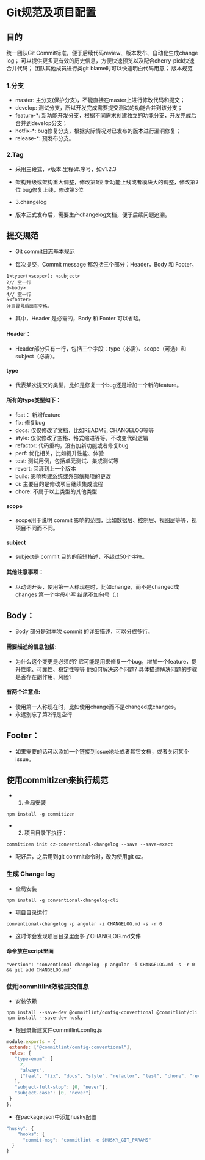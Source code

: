 # Git规范及项目配置

## 目的

统一团队Git Commit标准，便于后续代码review、版本发布、自动化生成change log；
可以提供更多更有效的历史信息，方便快速预览以及配合cherry-pick快速合并代码；
团队其他成员进行类git blame时可以快速明白代码用意；
版本规范

### 1.分支

* master: 主分支(保护分支)，不能直接在master上进行修改代码和提交；  
* develop: 测试分支，所以开发完成需要提交测试的功能合并到该分支；
* feature-*: 新功能开发分支，根据不同需求创建独立的功能分支，开发完成后合并到develop分支；
* hotfix-*: bug修复分支，根据实际情况对已发布的版本进行漏洞修复；
* release-*: 预发布分支。

### 2.Tag

* 采用三段式，v版本.里程碑.序号，如v1.2.3

* 架构升级或架构重大调整，修改第1位
新功能上线或者模块大的调整，修改第2位
bug修复上线，修改第3位
* 3.changelog

* 版本正式发布后，需要生产changelog文档，便于后续问题追溯。

## 提交规范

* Git commit日志基本规范

* 每次提交，Commit message 都包括三个部分：Header，Body 和 Footer。

```
1<type>(<scope>): <subject>
2// 空一行
3<body>
4// 空一行
5<footer>
注意冒号后面有空格。
```

* 其中，Header 是必需的，Body 和 Footer 可以省略。

#### Header：

* Header部分只有一行，包括三个字段：type（必需）、scope（可选）和subject（必需）。

#### type

* 代表某次提交的类型，比如是修复一个bug还是增加一个新的feature。

#### 所有的type类型如下：

* feat： 新增feature
* fix: 修复bug
* docs: 仅仅修改了文档，比如README, CHANGELOG等等
* style: 仅仅修改了空格、格式缩进等等，不改变代码逻辑
* refactor: 代码重构，没有加新功能或者修复bug
* perf: 优化相关，比如提升性能、体验
* test: 测试用例，包括单元测试、集成测试等
* revert: 回滚到上一个版本
* build: 影响构建系统或外部依赖项的更改
* ci: 主要目的是修改项目继续集成流程
* chore: 不属于以上类型的其他类型

#### scope

* scope用于说明 commit 影响的范围，比如数据层、控制层、视图层等等，视项目不同而不同。

#### subject

* subject是 commit 目的的简短描述，不超过50个字符。
#### 其他注意事项：

* 以动词开头，使用第一人称现在时，比如change，而不是changed或changes
第一个字母小写
结尾不加句号（.）
## Body：

* Body 部分是对本次 commit 的详细描述，可以分成多行。

#### 需要描述的信息包括:

* 为什么这个变更是必须的? 它可能是用来修复一个bug，增加一个feature，提升性能、可靠性、稳定性等等
他如何解决这个问题? 具体描述解决问题的步骤
是否存在副作用、风险?
#### 有两个注意点:

* 使用第一人称现在时，比如使用change而不是changed或changes。
* 永远别忘了第2行是空行
## Footer：

* 如果需要的话可以添加一个链接到issue地址或者其它文档，或者关闭某个issue。

## 使用commitizen来执行规范

* 1. 全局安装
```
npm install -g commitizen
```

* 2. 项目目录下执行：
```
commitizen init cz-conventional-changelog --save --save-exact
```
* 配好后，之后用到git commit命令时，改为使用git cz。

### 生成 Change log

* 全局安装
```
npm install -g conventional-changelog-cli
```
* 项目目录运行
```
conventional-changelog -p angular -i CHANGELOG.md -s -r 0
```
* 这时你会发现项目目录里面多了CHANGLOG.md文件

#### 命令放在script里面
```
"version": "conventional-changelog -p angular -i CHANGELOG.md -s -r 0 && git add CHANGELOG.md"
```

### 使用commitlint效验提交信息

* 安装依赖
```
npm install --save-dev @commitlint/config-conventional @commitlint/cli
npm install --save-dev husky
```

* 根目录新建文件commitlint.config.js
```javascript
module.exports = {
 extends: ["@commitlint/config-conventional"],
 rules: {
   "type-enum": [
     2,
     "always",
     ["feat", "fix", "docs", "style", "refactor", "test", "chore", "revert"]
   ],
   "subject-full-stop": [0, "never"],
   "subject-case": [0, "never"]
 }
};
```
* 在package.json中添加husky配置
```javascript
"husky": {
    "hooks": {
      "commit-msg": "commitlint -e $HUSKY_GIT_PARAMS"
  }
}
```
